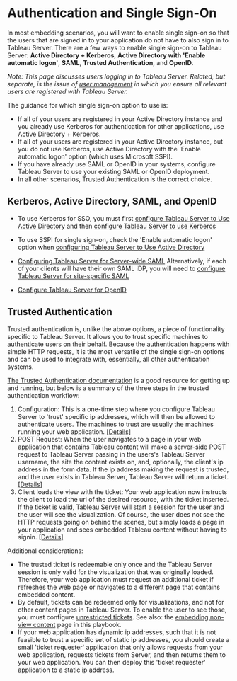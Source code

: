 # Authentication and Single Sign-On

In most embedding scenarios, you will want to enable single sign-on so that the users that are signed in to your application do not have to also sign in to Tableau Server. There are a few ways to enable single sign-on to Tableau Server: **Active Directory + Kerberos**, **Active Directory with 'Enable automatic logon'**, **SAML**, **Trusted Authentication**, and **OpenID**.

*Note: This page discusses users logging in to Tableau Server. Related, but separate, is the issue of [user management](pages/03_server_management_and_restapi.md) in which you ensure all relevant users are registered with Tableau Server.*

The guidance for which single sign-on option to use is:
* If all of your users are registered in your Active Directory instance and you already use Kerberos for authentication for other applications, use Active Directory + Kerberos.
* If all of your users are registered in your Active Directory instance, but you do not use Kerberos, use Active Directory with the 'Enable automatic logon' option (which uses Microsoft SSPI).
* If you have already use SAML or OpenID in your systems, configure Tableau Server to use your existing SAML or OpenID deployment.
* In all other scenarios, Trusted Authentication is the correct choice.

## Kerberos, Active Directory, SAML, and OpenID
* To use Kerberos for SSO, you must first [configure Tableau Server to Use Active Directory](http://onlinehelp.tableau.com/current/server/en-us/config_general.htm#UserAuth) and then [configure Tableau Server to use Kerberos](http://onlinehelp.tableau.com/current/server/en-us/config_kerberos.htm)

* To use SSPI for single sign-on, check the 'Enable automatic logon' option when [configuring Tableau Server to Use Active Directory](http://onlinehelp.tableau.com/current/server/en-us/config_general.htm#UserAuth)

* [Configuring Tableau Server for Server-wide SAML](http://onlinehelp.tableau.com/current/server/en-us/config_saml.htm)
Alternatively, if each of your clients will have their own SAML iDP, you will need to [configure Tableau Server for site-specific SAML](http://onlinehelp.tableau.com/current/server/en-us/saml_site_specific.htm)

* [Configure Tableau Server for OpenID](http://onlinehelp.tableau.com/current/server/en-us/openid_auth_server_config.htm)

## Trusted Authentication
Trusted authentication is, unlike the above options, a piece of functionality specific to Tableau Server. It allows you to trust specific machines to authenticate users on their behalf. Because the authentication happens with simple HTTP requests, it is the most versatile of the single sign-on options and can be used to integrate with, essentially, all other authentication systems.

[The Trusted Authentication documentation](http://onlinehelp.tableau.com/current/server/en-us/trusted_auth.htm) is a good resource for getting up and running, but below is a summary of the three steps in the trusted authentication workflow:

1) Configuration: This is a one-time step where you configure Tableau Server to 'trust' specific ip addresses, which will then be allowed to authenticate users. The machines to trust are usually the machines running your web application. [[Details]](http://onlinehelp.tableau.com/current/server/en-us/trusted_auth_trustIP.htm)
2) POST Request: When the user navigates to a page in your web application that contains Tableau content will make a server-side POST request to Tableau Server passing in the users's Tableau Server username, the site the content exists on, and, optionally, the client's ip address in the form data. If the ip address making the request is trusted, and the user exists in Tableau Server, Tableau Server will return a ticket. [[Details]](http://onlinehelp.tableau.com/current/server/en-us/trusted_auth_webrequ.htm)
3) Client loads the view with the ticket: Your web application now instructs the client to load the url of the desired resource, with the ticket inserted. If the ticket is valid, Tableau Server will start a session for the user and the user will see the visualization. Of course, the user does not see the HTTP requests going on behind the scenes, but simply loads a page in your application and sees embedded Tableau content without having to signin. [[Details]](http://onlinehelp.tableau.com/current/server/en-us/trusted_auth_webURL.htm)

Additional considerations:
* The trusted ticket is redeemable only once and the Tableau Server session is only valid for the visualization that was originally loaded. Therefore, your web application must request an additional ticket if refreshes the web page or navigates to a different page that contains embedded content.
* By default, tickets can be redeemed only for visualizations, and not for other content pages in Tableau Server. To enable the user to see those, you must configure [unrestricted tickets](http://kb.tableau.com/articles/issue/login-prompt-when-embedding-server). See also: the [embedding non-view content](pages/06_embedding_non_view_content.md) page in this playbook.
* If your web application has dynamic ip addresses, such that it is not feasible to trust a specific set of static ip addresses, you should create a small 'ticket requester' application that only allows requests from your web application, requests tickets from Server, and then returns them to your web application. You can then deploy this 'ticket requester' application to a static ip address.






